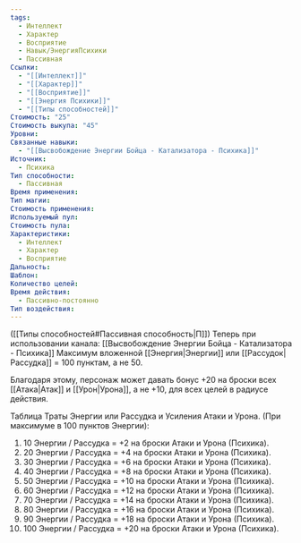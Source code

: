 ```yaml
---
tags:
  - Интеллект
  - Характер
  - Восприятие
  - Навык/ЭнергияПсихики
  - Пассивная
Ссылки:
  - "[[Интеллект]]"
  - "[[Характер]]"
  - "[[Восприятие]]"
  - "[[Энергия Психики]]"
  - "[[Типы способностей]]"
Стоимость: "25"
Стоимость выкупа: "45"
Уровни: 
Связанные навыки:
  - "[[Высвобождение Энергии Бойца - Катализатора - Психика]]"
Источник:
  - Психика
Тип способности:
  - Пассивная
Время применения: 
Тип магии: 
Стоимость применения: 
Используемый пул: 
Стоимость пула: 
Характеристики:
  - Интеллект
  - Характер
  - Восприятие
Дальность: 
Шаблон: 
Количество целей: 
Время действия:
  - Пассивно-постоянно
Тип воздействия:
---
```

([[Типы способностей#Пассивная способность|П]]) Теперь при использовании канала: [[Высвобождение Энергии Бойца - Катализатора - Психика]] Максимум вложенной [[Энергия|Энергии]] или [[Рассудок|Рассудка]] = 100 пунктам, а не 50.

Благодаря этому, персонаж может давать бонус +20 на броски всех [[Атака|Атак]] и [[Урон|Урона]], а не +10, для всех целей в радиусе действия. 

Таблица Траты Энергии или Рассудка и Усиления Атаки и Урона.
(При максимуме в 100 пунктов Энергии):

1. 10 Энергии / Рассудка = +2 на броски Атаки и Урона (Психика).
2. 20 Энергии / Рассудка = +4 на броски Атаки и Урона (Психика).
3. 30 Энергии / Рассудка = +6 на броски Атаки и Урона (Психика).
4. 40 Энергии / Рассудка = +8 на броски Атаки и Урона (Психика).
5. 50 Энергии / Рассудка = +10 на броски Атаки и Урона (Психика).
6. 60 Энергии / Рассудка = +12 на броски Атаки и Урона (Психика).
7. 70 Энергии / Рассудка = +14 на броски Атаки и Урона (Психика).
8. 80 Энергии / Рассудка = +16 на броски Атаки и Урона (Психика). 
9. 90 Энергии / Рассудка = +18 на броски Атаки и Урона (Психика). 
10. 100 Энергии / Рассудка = +20 на броски Атаки и Урона (Психика).